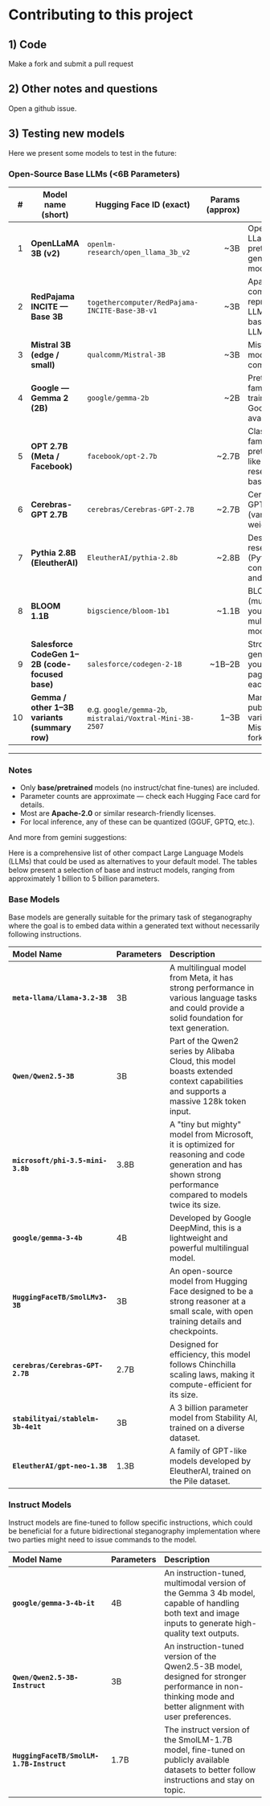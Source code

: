 # Contributing to this project

## 1) Code
Make a fork and submit a pull request

## 2) Other notes and questions
Open a github issue.

## 3) Testing new models

Here we present some models to test in the future:

### Open-Source Base LLMs (<6B Parameters)

| # | Model name (short) | Hugging Face ID (exact) | Params (approx) | License / notes |
|---:|---|---|---:|---|
| 1 | **OpenLLaMA 3B (v2)** | `openlm-research/open_llama_3b_v2` | ~3B | Open reproduction of LLaMA weights (base pretrain). Good general-purpose small model. |
| 2 | **RedPajama INCITE — Base 3B** | `togethercomputer/RedPajama-INCITE-Base-3B-v1` | ~3B | Apache-2.0 / community reproduction targeting LLM research. Strong baseline for small LLMs. |
| 3 | **Mistral 3B (edge / small)** | `qualcomm/Mistral-3B` | ~3B | Mistral-family small model; efficient and competitive for its size. |
| 4 | **Google — Gemma 2 (2B)** | `google/gemma-2b` | ~2B | Pretrained Gemma family weights; modern training recipes from Google (base weights available). |
| 5 | **OPT 2.7B (Meta / Facebook)** | `facebook/opt-2.7b` | ~2.7B | Classic open OPT family (base pretraining). Apache-like / intended for research. Solid baseline. |
| 6 | **Cerebras-GPT 2.7B** | `cerebras/Cerebras-GPT-2.7B` | ~2.7B | Cerebras release of GPT-style models (various sizes) with HF weights for research. |
| 7 | **Pythia 2.8B (EleutherAI)** | `EleutherAI/pythia-2.8b` | ~2.8B | Designed for research/interpretability (Pythia suite). Many community resources and checkpoints. |
| 8 | **BLOOM 1.1B** | `bigscience/bloom-1b1` | ~1.1B | BLOOM family (multilingual). Good if you want a lighter, multilingual base model. |
| 9 | **Salesforce CodeGen 1–2B (code-focused base)** | `salesforce/codegen-2-1B` | ~1B–2B | Strong base code-generation models if your focus is code. HF pages available for each size. |
| 10 | **Gemma / other 1–3B variants (summary row)** | e.g. `google/gemma-2b`, `mistralai/Voxtral-Mini-3B-2507` | 1–3B | Many modern families publish smaller base variants (Gemma, Mistral, Voxtral/Mistral forks). |

---

### Notes

- Only **base/pretrained** models (no instruct/chat fine-tunes) are included.  
- Parameter counts are approximate — check each Hugging Face card for details.  
- Most are **Apache-2.0** or similar research-friendly licenses.  
- For local inference, any of these can be quantized (GGUF, GPTQ, etc.).  

And more from gemini suggestions:

Here is a comprehensive list of other compact Large Language Models (LLMs) that could be used as alternatives to your default model. The tables below present a selection of base and instruct models, ranging from approximately 1 billion to 5 billion parameters.

### Base Models

Base models are generally suitable for the primary task of steganography where the goal is to embed data within a generated text without necessarily following instructions.

| Model Name | Parameters | Description |
| :--- | :--- | :--- |
| **`meta-llama/Llama-3.2-3B`** | 3B | A multilingual model from Meta, it has strong performance in various language tasks and could provide a solid foundation for text generation. |
| **`Qwen/Qwen2.5-3B`** | 3B | Part of the Qwen2 series by Alibaba Cloud, this model boasts extended context capabilities and supports a massive 128k token input. |
| **`microsoft/phi-3.5-mini-3.8b`** | 3.8B | A "tiny but mighty" model from Microsoft, it is optimized for reasoning and code generation and has shown strong performance compared to models twice its size. |
| **`google/gemma-3-4b`** | 4B | Developed by Google DeepMind, this is a lightweight and powerful multilingual model. |
| **`HuggingFaceTB/SmolLMv3-3B`** | 3B | An open-source model from Hugging Face designed to be a strong reasoner at a small scale, with open training details and checkpoints. |
| **`cerebras/Cerebras-GPT-2.7B`** | 2.7B | Designed for efficiency, this model follows Chinchilla scaling laws, making it compute-efficient for its size. |
| **`stabilityai/stablelm-3b-4e1t`** | 3B | A 3 billion parameter model from Stability AI, trained on a diverse dataset. |
| **`EleutherAI/gpt-neo-1.3B`** | 1.3B | A family of GPT-like models developed by EleutherAI, trained on the Pile dataset. |

### Instruct Models

Instruct models are fine-tuned to follow specific instructions, which could be beneficial for a future bidirectional steganography implementation where two parties might need to issue commands to the model.

| Model Name | Parameters | Description |
| :--- | :--- | :--- |
| **`google/gemma-3-4b-it`** | 4B | An instruction-tuned, multimodal version of the Gemma 3 4b model, capable of handling both text and image inputs to generate high-quality text outputs. |
| **`Qwen/Qwen2.5-3B-Instruct`** | 3B | An instruction-tuned version of the Qwen2.5-3B model, designed for stronger performance in non-thinking mode and better alignment with user preferences. |
| **`HuggingFaceTB/SmolLM-1.7B-Instruct`** | 1.7B | The instruct version of the SmolLM-1.7B model, fine-tuned on publicly available datasets to better follow instructions and stay on topic. |